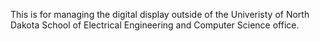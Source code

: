 This is for managing the digital display outside of the Univeristy of North Dakota School of Electrical Engineering and Computer Science office.
